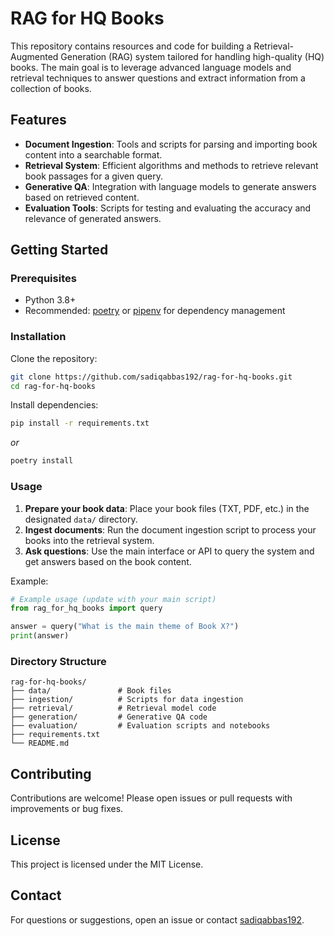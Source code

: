 # RAG for HQ Books

This repository contains resources and code for building a Retrieval-Augmented Generation (RAG) system tailored for handling high-quality (HQ) books. The main goal is to leverage advanced language models and retrieval techniques to answer questions and extract information from a collection of books.

## Features

- **Document Ingestion**: Tools and scripts for parsing and importing book content into a searchable format.
- **Retrieval System**: Efficient algorithms and methods to retrieve relevant book passages for a given query.
- **Generative QA**: Integration with language models to generate answers based on retrieved content.
- **Evaluation Tools**: Scripts for testing and evaluating the accuracy and relevance of generated answers.

## Getting Started

### Prerequisites

- Python 3.8+
- Recommended: [poetry](https://python-poetry.org/) or [pipenv](https://pipenv.pypa.io/) for dependency management

### Installation

Clone the repository:

```bash
git clone https://github.com/sadiqabbas192/rag-for-hq-books.git
cd rag-for-hq-books
```

Install dependencies:

```bash
pip install -r requirements.txt
```
_or_  
```bash
poetry install
```

### Usage

1. **Prepare your book data**: Place your book files (TXT, PDF, etc.) in the designated `data/` directory.
2. **Ingest documents**: Run the document ingestion script to process your books into the retrieval system.
3. **Ask questions**: Use the main interface or API to query the system and get answers based on the book content.

Example:

```python
# Example usage (update with your main script)
from rag_for_hq_books import query

answer = query("What is the main theme of Book X?")
print(answer)
```

### Directory Structure

```
rag-for-hq-books/
├── data/               # Book files
├── ingestion/          # Scripts for data ingestion
├── retrieval/          # Retrieval model code
├── generation/         # Generative QA code
├── evaluation/         # Evaluation scripts and notebooks
├── requirements.txt
└── README.md
```

## Contributing

Contributions are welcome! Please open issues or pull requests with improvements or bug fixes.

## License

This project is licensed under the MIT License.

## Contact

For questions or suggestions, open an issue or contact [sadiqabbas192](https://github.com/sadiqabbas192).
